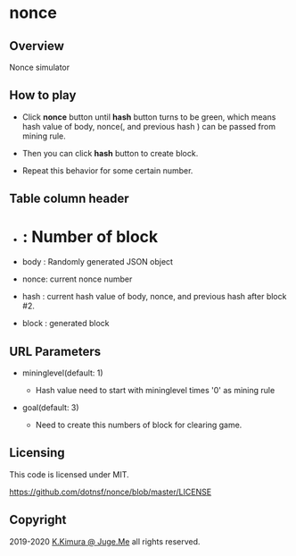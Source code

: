 # nonce

## Overview

Nonce simulator


## How to play

- Click **nonce** button until **hash** button turns to be green, which means hash value of body, nonce(, and previous hash ) can be passed from mining rule.

- Then you can click **hash** button to create block.

- Repeat this behavior for some certain number.


## Table column header

- # : Number of block

- body : Randomly generated JSON object

- nonce: current nonce number

- hash : current hash value of body, nonce, and previous hash after block \#2.

- block : generated block


## URL Parameters

- mininglevel(default: 1)

    - Hash value need to start with mininglevel times '0' as mining rule

- goal(default: 3)

    - Need to create this numbers of block for clearing game.


## Licensing

This code is licensed under MIT.

https://github.com/dotnsf/nonce/blob/master/LICENSE


## Copyright

2019-2020 [K.Kimura @ Juge.Me](https://github.com/dotnsf) all rights reserved.
